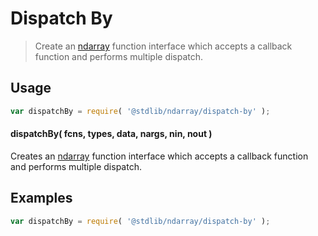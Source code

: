 <!--

@license Apache-2.0

Copyright (c) 2023 The Stdlib Authors.

Licensed under the Apache License, Version 2.0 (the "License");
you may not use this file except in compliance with the License.
You may obtain a copy of the License at

   http://www.apache.org/licenses/LICENSE-2.0

Unless required by applicable law or agreed to in writing, software
distributed under the License is distributed on an "AS IS" BASIS,
WITHOUT WARRANTIES OR CONDITIONS OF ANY KIND, either express or implied.
See the License for the specific language governing permissions and
limitations under the License.

-->

# Dispatch By

> Create an [ndarray][@stdlib/ndarray/ctor] function interface which accepts a callback function and performs multiple dispatch.

<section class="intro">

</section>

<!-- /.intro -->

<section class="usage">

## Usage

```javascript
var dispatchBy = require( '@stdlib/ndarray/dispatch-by' );
```

#### dispatchBy( fcns, types, data, nargs, nin, nout )

Creates an [ndarray][@stdlib/ndarray/ctor] function interface which accepts a callback function and performs multiple dispatch.

</section>

<!-- /.usage -->

<section class="notes">

</section>

<!-- /.notes -->

<section class="examples">

## Examples

<!-- eslint no-undef: "error" -->

```javascript
var dispatchBy = require( '@stdlib/ndarray/dispatch-by' );
```

</section>

<!-- /.examples -->

<!-- Section for related `stdlib` packages. Do not manually edit this section, as it is automatically populated. -->

<section class="related">

<!-- /.related -->

<!-- Section for all links. Make sure to keep an empty line after the `section` element and another before the `/section` close. -->

<section class="links">

[@stdlib/ndarray/ctor]: https://github.com/stdlib-js/ndarray/tree/main/ctor

<!-- <related-links> -->

<!-- </related-links> -->

</section>

<!-- /.links -->
